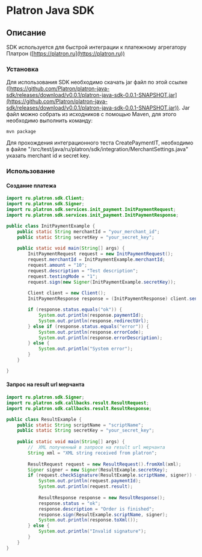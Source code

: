 # Platron Java SDK
## Описание
SDK используется для быстрой интеграции к платежному агрегатору Платрон ([https://platron.ru](https://platron.ru))
### Установка
Для использования SDK необходимо скачать jar файл по этой ссылке ([https://github.com/Platron/platron-java-sdk/releases/download/v0.0.1/platron-java-sdk-0.0.1-SNAPSHOT.jar](https://github.com/Platron/platron-java-sdk/releases/download/v0.0.1/platron-java-sdk-0.0.1-SNAPSHOT.jar)).
Jar файл можно собрать из исходников с помощью Maven, для этого необходимо выполнить команду:
```
mvn package
```
Для прохождения интеграционного теста CreatePaymentIT, необходимо в файле "/src/test/java/ru/platron/sdk/integration/MerchantSettings.java" указать merchant id и secret key.

### Использование
#### Создание платежа
```java
import ru.platron.sdk.Client;
import ru.platron.sdk.Signer;
import ru.platron.sdk.services.init_payment.InitPaymentRequest;
import ru.platron.sdk.services.init_payment.InitPaymentResponse;

public class InitPaymentExample {
	public static String merchantId = "your_merchant_id";
	public static String secretKey = "your_secret_key";
	
	public static void main(String[] args) {
		InitPaymentRequest request = new InitPaymentRequest();
		request.merchantId = InitPaymentExample.merchantId;
		request.amount = "10";
		request.description = "Test description";
		request.testingMode = "1";
		request.sign(new Signer(InitPaymentExample.secretKey));
		
		Client client = new Client();
		InitPaymentResponse response = (InitPaymentResponse) client.send(request);

		if (response.status.equals("ok")) {
			System.out.println(response.paymentId);
			System.out.println(response.redirectUrl);
		} else if (response.status.equals("error")) {
			System.out.println(response.errorCode);
			System.out.println(response.errorDescription);
		} else {
			System.out.println("System error");
		}
	}

}
```

#### Запрос на result url мерчанта
```java
import ru.platron.sdk.Signer;
import ru.platron.sdk.callbacks.result.ResultRequest;
import ru.platron.sdk.callbacks.result.ResultResponse;

public class ResultExample {
	public static String scriptName = "scriptName";
	public static String secretKey = "your_secret_key";
	
	public static void main(String[] args) {
		//  XML полученный в запросе на result url мерчанта
		String xml = "XML string received from platron";
		
		ResultRequest request = new ResultRequest().fromXml(xml);
		Signer signer = new Signer(ResultExample.secretKey);
		if (request.checkSignature(ResultExample.scriptName, signer)) {
			System.out.println(request.paymentId);
			System.out.println(request.result);
			
			ResultResponse response = new ResultResponse();
			response.status = "ok";
			response.description = "Order is finished";
			response.sign(ResultExample.scriptName, signer);
			System.out.println(response.toXml());
		} else {
			System.out.println("Invalid signature");
		}
	}
}
```
